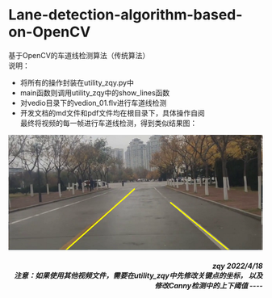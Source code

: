 # Lane-detection-algorithm-based-on-OpenCV
基于OpenCV的车道线检测算法（传统算法）<br>
说明：<br>
* 将所有的操作封装在utility_zqy.py中
* main函数则调用utility_zqy中的show_lines函数
* 对vedio目录下的vedion_01.flv进行车道线检测
* 开发文档的md文件和pdf文件均在根目录下，具体操作自阅<br>
最终将视频的每一帧进行车道线检测，得到类似结果图：
<img src="./img/goal_01.png">
<br>
<h5 align="right"> zqy 2022/4/18</5>
<br>
注意：如果使用其他视频文件，需要在utility_zqy中先修改关键点的坐标，
以及修改Canny检测中的上下阈值
----

